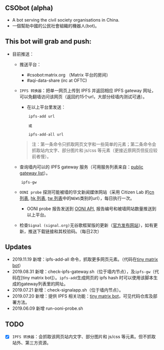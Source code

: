 ## CSObot (alpha)

- A bot serving the civil society organisations in China.
- 一個幫助中國的公民社會組織的機器人(bot)。

## This bot will grab and push:  
- 目前推送：
	- 推送平台：
		- #csobot:matrix.org （Matrix 平台的房间）
		- #aqi-data-share (irc at OFTC) 

	- `IPFS 转换器`：把单一网页上传到 IPFS 并返回相应 IPFS gateway 网址，可以免翻墙访问该网页（返回约15个url，大部分经墙内测试可通）。  
		- 在以上平台里发送：  
		```
			ipfs-add url

			或

			ipfs-add-all url
		``` 
		> 注：第一条命令只抓取网页文字和一些简单的元素；第二条命令会抓取站内文字、部分图片和 js/css 等元素（更接近原网页但反应较前者慢）。   

	- 查询墙内可以的 IPFS gateway 服务（可用服务列表来自：[public gateway list](https://github.com/ipfs/public-gateway-checker/blob/master/gateways.json)）。
	```
		ipfs-gw
	```

	- `OONI probe` 探测可能被墙的华文新闻媒体网站（采用 Citizen Lab 的[cn 列表](https://github.com/citizenlab/test-lists/blob/master/lists/cn.csv), [hk 列表](https://github.com/citizenlab/test-lists/blob/master/lists/hk.csv), [tw 列表](https://github.com/citizenlab/test-lists/blob/master/lists/tw.csv)中的`NEWS`类别的url），每日执行一次。 
		- OONI probe 报告发送到 [OONI API](https://api.ooni.io), 报告编号和被墙网站数量推送到以上平台。  

	- 检查`Signal (signal.org)`无谷歌框架版的更新（[官方发布网站](https://signal.org/android/apk/)），如有更新，推送下载链接和其校验码。（每日2次）

## Updates
- 2019.11.19	新增：ipfs-add-all 命令，抓取更多网页元素。（代码在[tiny matrix bot](https://github.com/mdrights/tiny-matrix-bot)）  
- 2019.08.31	新增：check-ipfs-gateway.sh（位于墙内节点），及`ipfs-gw`（代码在[tiny matrix bot]）。`ipfs-add`生成网页的 ipfs hash 时可以使用该脚本生成的gateway列表里的网址。
- 2019.07.21	新增：check-signalapp.sh（位于墙内节点）。  
- 2019.07.20	新增：提供 IPFS 相关功能：[tiny matrix bot](https://github.com/mdrights/tiny-matrix-bot)，可见代码仓库及部署方法。
- 2019.06.09	新增 run-ooni-probe.sh

## TODO
- [x] `IPFS 转换器`：会抓取该网页站内文字、部分图片和 js/css 等元素。但不抓取站外、第三方资源。
